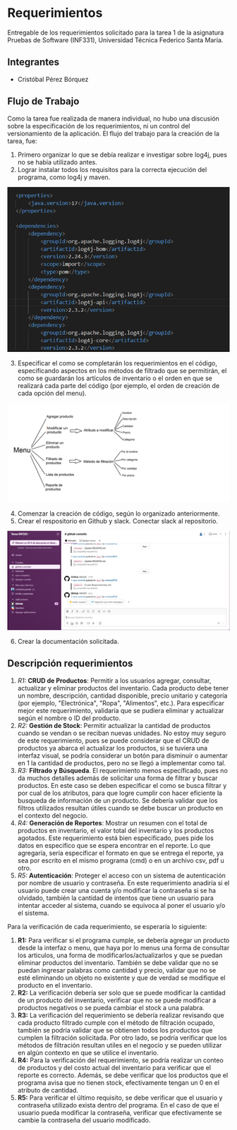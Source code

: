 # Requerimientos

Entregable de los requerimientos solicitado para la tarea 1 de la asignatura Pruebas de Software (INF331), Universidad Técnica Federico Santa María.

## Integrantes

- Cristóbal Pérez Bórquez

## Flujo de Trabajo

Como la tarea fue realizada de manera individual, no hubo una discusión sobre la especificación de los requerimientos, ni un control del versionamiento de la aplicación. El flujo del trabajo para la creación de la tarea, fue:
1. Primero organizar lo que se debía realizar e investigar sobre log4j, pues no se había utilizado antes.
2. Lograr instalar todos los requisitos para la correcta ejecución del programa, como log4j y maven.

![Log4j](log4j-apiconfig.PNG "log4j en el pom.xml del proyecto")

3. Especificar el como se completarán los requerimientos en el código, especificando aspectos en los métodos de filtrado que se permitirán, el como se guardarán los artículos de inventario o el orden en que se realizará cada parte del código (por ejemplo, el orden de creación de cada opción del menu).

![Organizacion](org-menu-inventario.png "Organizacion opciones de menu")

4. Comenzar la creación de código, según lo organizado anteriormente.
5. Crear el respositorio en Github y slack. Conectar slack al repositorio.

![Slack](slack-tarea1.PNG "Slack")

6. Crear la documentación solicitada.

## Descripción requerimientos

1. *R1:* **CRUD de Productos**: Permitir a los usuarios agregar, consultar, actualizar y eliminar productos del inventario. Cada producto debe tener un nombre, descripción, cantidad disponible, precio unitario y categoría (por ejemplo, "Electrónica", "Ropa", "Alimentos", etc.). Para especificar mejor este requerimiento, validaría que se pudiera eliminar y actualizar según el nombre o ID del producto.
2. *R2:* **Gestión de Stock**: Permitir actualizar la cantidad de productos cuando se vendan o se reciban nuevas unidades. No estoy muy seguro de este requerimiento, pues se puede considerar que el CRUD de productos ya abarca el actualizar los productos, si se tuviera una interfaz visual, se podría considerar un botón para disminuir o aumentar en 1 la cantidad de productos, pero no se llegó a implementar como tal.
3. *R3:* **Filtrado y Búsqueda**. El requerimiento menos específicado, pues no da muchos detalles además de solicitar una forma de filtrar y buscar productos. En este caso se deben especificar el como se busca filtrar y por cual de los atributos, para que logre cumplir con hacer eficiente la busqueda de información de un producto. Se debería validar que los filtros utilizados resultan útiles cuando se debe buscar un producto en el contexto del negocio.
4. *R4:* **Generación de Reportes**: Mostrar un resumen con el total de productos en inventario, el valor total del inventario y los productos agotados. Este requerimiento está bien especificado, pues pide los datos en especifico que se espera encontrar en el reporte. Lo que agregaría, sería especificar el formato en que se entrega el reporte, ya sea por escrito en el mismo programa (cmd) o en un archivo csv, pdf u otro.
5. *R5:* **Autenticación**: Proteger el acceso con un sistema de autenticación por nombre de usuario y contraseña. En este requerimiento anadiría si el usuario puede crear una cuenta y/o modificar la contraseña si se ha olvidado, también la cantidad de intentos que tiene un usuario para intentar acceder al sistema, cuando se equivoca al poner el usuario y/o el sistema.

Para la verificación de cada requerimiento, se esperaría lo siguiente:

1. **R1:** Para verificar si el programa cumple, se debería agregar un producto desde la interfaz o menu, que haya por lo menus una forma de consultar los articulos, una forma de modificarlos/actualizarlos y que se puedan eliminar productos del inventario. También se debe validar que no se puedan ingresar palabras como cantidad y precio, validar que no se esté eliminando un objeto no existente y que de verdad se modifique el producto en el inventario.
2. **R2:** La verificación debería ser solo que se puede modificar la cantidad de un producto del inventario, verificar que no se puede modificar a productos negativos o se pueda cambiar el stock a una palabra.
3. **R3:** La verificación del requerimiento se debería realizar revisando que cada producto filtrado cumple con el método de filtración ocupado, también se podría validar que se obtienen todos los productos que cumplen la filtración solicitada. Por otro lado, se podría verificar que los métodos de filtración resultan utiles en el negocio y se pueden utilizar en algún contexto en que se utilice el inventario.
4. **R4:** Para la verificación del requerimiento, se podría realizar un conteo de productos y del costo actual del inventario para verificar que el reporte es correcto. Además, se debe verificar que los productos que el programa avisa que no tienen stock, efectivamente tengan un 0 en el atributo de cantidad.
5. **R5:** Para verificar el último requisito, se debe verificar que el usuario y contraseña utilizado exista dentro del programa. En el caso de que el usuario pueda modificar la contraseña, verificar que efectivamente se cambie la contraseña del usuario modificado.
